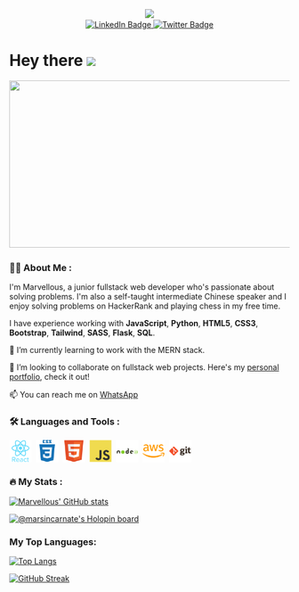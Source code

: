 <div id="header" align="center">
  <img src="https://media.giphy.com/media/M9gbBd9nbDrOTu1Mqx/giphy.gif" width="100"/>
</div>
<div id="badges" align="center">
  <a href="https://www.linkedin.com/in/marvellous-adeogun-4a4550216">
    <img src="https://img.shields.io/badge/LinkedIn-blue?style=for-the-badge&logo=linkedin&logoColor=white" alt="LinkedIn Badge"/>
  </a>
  <a href="https://twitter.com/MarsReborn?t=J89VEvz3LWThK9-ozxDSXQ&s=09">
    <img src="https://img.shields.io/badge/Twitter-blue?style=for-the-badge&logo=twitter&logoColor=white" alt="Twitter Badge"/>
  </a>
</div>

<h1>
  Hey there
  <img src="https://media.giphy.com/media/hvRJCLFzcasrR4ia7z/giphy.gif" width="30px"/>
</h1>
<div align="center">
  <img src="https://media.giphy.com/media/dWesBcTLavkZuG35MI/giphy.gif" width="600" height="300"/>
</div>

### :man_technologist: About Me :


I'm Marvellous, a junior fullstack web developer who's passionate about solving problems. I'm also a self-taught intermediate Chinese speaker and I enjoy solving problems on HackerRank and playing chess in my free time.

I have experience working with **JavaScript**, **Python**, **HTML5**, **CSS3**, **Bootstrap**, **Tailwind**, **SASS**, **Flask**, **SQL**.

🌱 I’m currently learning to work with the MERN stack.

👯 I’m looking to collaborate on fullstack web projects.
Here's my [personal portfolio](https://marsreborn.netlify.app), check it out! 

📫 You can reach me on [WhatsApp](wa.me/+2349038852706)


### :hammer_and_wrench: Languages and Tools :

<div>
  <img src="https://github.com/devicons/devicon/blob/master/icons/react/react-original-wordmark.svg" title="React" alt="React" width="40" height="40"/>&nbsp;
  <img src="https://github.com/devicons/devicon/blob/master/icons/css3/css3-plain-wordmark.svg"  title="CSS3" alt="CSS" width="40" height="40"/>&nbsp;
  <img src="https://github.com/devicons/devicon/blob/master/icons/html5/html5-original.svg" title="HTML5" alt="HTML" width="40" height="40"/>&nbsp;
  <img src="https://github.com/devicons/devicon/blob/master/icons/javascript/javascript-original.svg" title="JavaScript" alt="JavaScript" width="40" height="40"/>&nbsp;
  <img src="https://github.com/devicons/devicon/blob/master/icons/nodejs/nodejs-original-wordmark.svg" title="NodeJS" alt="NodeJS" width="40" height="40"/>&nbsp;
  <img src="https://github.com/devicons/devicon/blob/master/icons/amazonwebservices/amazonwebservices-plain-wordmark.svg" title="AWS" alt="AWS" width="40" height="40"/>&nbsp;
  <img src="https://github.com/devicons/devicon/blob/master/icons/git/git-original-wordmark.svg" title="Git" **alt="Git" width="40" height="40"/>
</div>


### :fire: My Stats :

[![Marvellous' GitHub stats](https://github-readme-stats.vercel.app/api?username=MarsIncarnate&show_icons=true&theme=radical&include_all_commits=true)](https://github.com/MarsIncarnate/github-readme-stats)

[![@marsincarnate's Holopin board](https://holopin.me/marsincarnate)](https://holopin.io/@marsincarnate)


### My Top Languages:

[![Top Langs](https://github-readme-stats.vercel.app/api/top-langs/?username=MarsIncarnate)](https://github.com/MarsIncarnate/github-readme-stats)

[![GitHub Streak](http://github-readme-streak-stats.herokuapp.com?user=MarsIncarnate&theme=dark&background=000000)](https://git.io/streak-stats)

